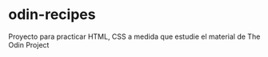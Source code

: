 # odin-recipes
Proyecto para practicar HTML, CSS a medida que estudie el material de The Odin Project
